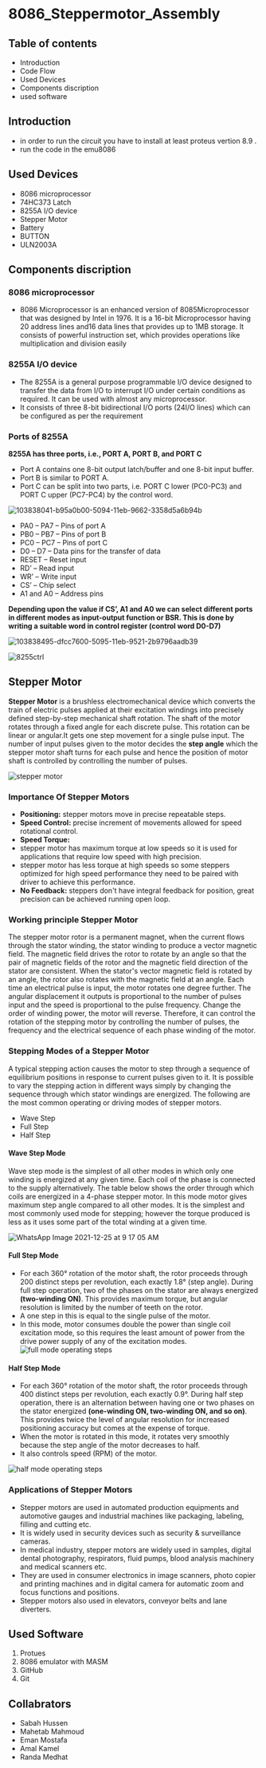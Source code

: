 # 8086_Steppermotor_Assembly
## Table of contents
- Introduction
- Code Flow
- Used Devices
- Components discription
- used software
## Introduction
- in order to run the circuit you have to install at least proteus vertion 8.9 .
- run the code in the emu8086
## Used Devices
- 8086 microprocessor
- 74HC373 Latch
- 8255A I/O device
- Stepper Motor
- Battery
- BUTTON 
- ULN2003A

## Components discription
### 8086 microprocessor
 - 8086 Microprocessor is an enhanced version of 8085Microprocessor that was designed by Intel in 1976. It is a 16-bit Microprocessor having 20 address lines and16 data lines that provides up to 1MB storage. It consists of powerful instruction set, which provides operations like multiplication and division easily
 
### 8255A I/O device
- The 8255A is a general purpose programmable I/O device designed to transfer the data from I/O to interrupt I/O under certain conditions as required. It can be used with almost any microprocessor.
- It consists of three 8-bit bidirectional I/O ports (24I/O lines) which can be configured as per the requirement
 
 ### Ports of 8255A
**8255A has three ports, i.e., PORT A, PORT B, and PORT C**
 	 	 
- Port A contains one 8-bit output latch/buffer and one 8-bit input buffer.
- Port B is similar to PORT A.
- Port C can be split into two parts, i.e. PORT C lower (PC0-PC3) and PORT C upper (PC7-PC4) by the control word.
 	 	 
![103838041-b95a0b00-5094-11eb-9662-3358d5a6b94b](https://user-images.githubusercontent.com/47755059/147295644-4176c60b-fe3e-4aa7-9d2f-57087510d317.png)
- PA0 – PA7 – Pins of port A
- PB0 – PB7 – Pins of port B
- PC0 – PC7 – Pins of port C
- D0 – D7 – Data pins for the transfer of data
- RESET – Reset input
- RD’ – Read input
- WR’ – Write input
- CS’ – Chip select
- A1 and A0 – Address pins
 	 	 
**Depending upon the value if CS’, A1 and A0 we can select different ports in different modes as input-output function or BSR. This is done by writing a suitable word in control register (control word D0-D7)**
 	 	 
![103838495-dfcc7600-5095-11eb-9521-2b9796aadb39](https://user-images.githubusercontent.com/47755059/147295995-9ca44c31-a599-4120-b063-5951cdf6acd4.png)
 	 	 
![8255ctrl](https://user-images.githubusercontent.com/47755059/147295847-5ab952a2-bdef-4dc6-b361-0a46fd87aa08.gif)

## Stepper Motor
**Stepper Motor** is a brushless electromechanical device which converts the train of electric pulses applied at their excitation windings into precisely defined step-by-step mechanical shaft rotation. The shaft of the motor rotates through a fixed angle for each discrete pulse. This rotation can be linear or angular.It gets one step movement for a single pulse input.
The number of input pulses given to the motor decides the **step angle** which the stepper motor shaft turns for each pulse and hence the position of motor shaft is controlled by controlling the number of pulses.

![stepper motor](https://user-images.githubusercontent.com/95941849/147379304-ef29ea37-f780-46b5-a4c7-88927878e84a.png)

### Importance Of Stepper Motors
- **Positioning:** stepper motors move in precise repeatable steps.
- **Speed Control:** precise increment of movements allowed for speed rotational control. 
- **Speed Torque:** 
- stepper motor has maximum torque at low speeds so it is used for applications that require low speed with high precision.
- stepper motor has less torque at high speeds so some steppers optimized for high speed performance they need to be paired with driver to achieve this performance.
- **No Feedback:** steppers don't have integral feedback for position, great precision can be achieved running open loop.

### Working principle Stepper Motor
The stepper motor rotor is a permanent magnet, when the current flows through the stator winding, the stator winding to produce a vector magnetic field. The magnetic field drives the rotor to rotate by an angle so that the pair of magnetic fields of the rotor and the magnetic field direction of the stator are consistent. When the stator's vector magnetic field is rotated by an angle, the rotor also rotates with the magnetic field at an angle. Each time an electrical pulse is input, the motor rotates one degree further. The angular displacement it outputs is proportional to the number of pulses input and the speed is proportional to the pulse frequency. Change the order of winding power, the motor will reverse. Therefore, it can control the rotation of the stepping motor by controlling the number of pulses, the frequency and the electrical sequence of each phase winding of the motor.

### Stepping Modes of a Stepper Motor
A typical stepping action causes the motor to step through a sequence of equilibrium positions in response to current pulses given to it. It is possible to vary the stepping action in different ways simply by changing the sequence through which stator windings are energized. The following are the most common operating or driving modes of stepper motors.
- Wave Step
- Full Step
- Half Step
#### Wave Step Mode
Wave step mode is the simplest of all other modes in which only one winding is energized at any given time. Each coil of the phase is connected to the supply alternatively. The table below shows the order through which coils are energized in a 4-phase stepper motor.
In this mode motor gives maximum step angle compared to all other modes. It is the simplest and most commonly used mode for stepping; however the torque produced is less as it uses some part of the total winding at a given time.

  ![WhatsApp Image 2021-12-25 at 9 17 05 AM](https://user-images.githubusercontent.com/47756597/147388617-4b6bb2c5-5976-49d6-a6ae-871ead241eb6.jpeg)

#### Full Step Mode
- For each 360° rotation of the motor shaft, the rotor proceeds through 200 distinct steps per revolution, each exactly 1.8° (step angle). During full step operation, two of the phases on the stator are always energized **(two-winding ON)**. This provides maximum torque, but angular resolution is limited by the number of teeth on the rotor.
- A one step in this is equal to the single pulse of the motor.
- In this mode, motor consumes double the power than single coil excitation mode, so this requires the least amount of power from the drive power supply of any of the excitation modes.
 ![full mode operating steps](https://user-images.githubusercontent.com/95941849/147378877-09713e86-7ea9-4cff-b9b8-f1fb2ce7a039.png)

#### Half Step Mode
- For each 360° rotation of the motor shaft, the rotor proceeds through 400 distinct steps per revolution, each exactly 0.9°. During half step operation, there is an alternation between having one or two phases on the stator energized **(one-winding ON, two-winding ON, and so on)**. This provides twice the level of angular resolution for increased positioning accuracy but comes at the expense of torque.
- When the motor is rotated in this mode, it rotates very smoothly because the step angle of the motor decreases to half.
- It also controls speed (RPM) of the motor.

![half mode operating steps](https://user-images.githubusercontent.com/95941849/147378880-4a6a8264-b73d-4c2e-b794-1f93ffe9546f.png)

### Applications of Stepper Motors
- Stepper motors are used in automated production equipments and automotive gauges and industrial machines like packaging, labeling, filling and cutting etc.
- It is widely used in security devices such as security & surveillance cameras.
- In medical industry, stepper motors are widely used in samples, digital dental photography, respirators, fluid pumps, blood analysis machinery and medical scanners etc.
- They are used in consumer electronics in image scanners, photo copier and printing machines and in digital camera for automatic zoom and focus functions and positions.
- Stepper motors also used in elevators, conveyor belts and lane diverters.

## Used Software
1. Protues
2. 8086 emulator with MASM
3. GitHub
4. Git

## Collabrators
- Sabah Hussen 
- Mahetab Mahmoud 
- Eman Mostafa 
- Amal Kamel
- Randa Medhat
